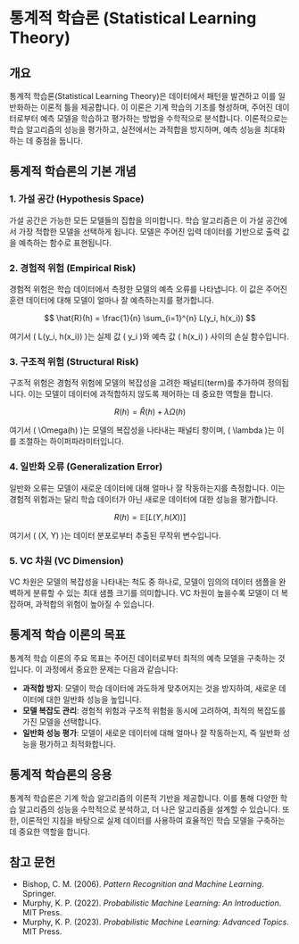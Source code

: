 # 통계적 학습론 (Statistical Learning Theory)

## 개요

통계적 학습론(Statistical Learning Theory)은 데이터에서 패턴을 발견하고 이를 일반화하는 이론적 틀을 제공합니다. 이 이론은 기계 학습의 기초를 형성하며, 주어진 데이터로부터 예측 모델을 학습하고 평가하는 방법을 수학적으로 분석합니다. 이론적으로는 학습 알고리즘의 성능을 평가하고, 실전에서는 과적합을 방지하며, 예측 성능을 최대화하는 데 중점을 둡니다.

## 통계적 학습론의 기본 개념

### 1. 가설 공간 (Hypothesis Space)

가설 공간은 가능한 모든 모델들의 집합을 의미합니다. 학습 알고리즘은 이 가설 공간에서 가장 적합한 모델을 선택하게 됩니다. 모델은 주어진 입력 데이터를 기반으로 출력 값을 예측하는 함수로 표현됩니다.

### 2. 경험적 위험 (Empirical Risk)

경험적 위험은 학습 데이터에서 측정한 모델의 예측 오류를 나타냅니다. 이 값은 주어진 훈련 데이터에 대해 모델이 얼마나 잘 예측하는지를 평가합니다.

$$
\hat{R}(h) = \frac{1}{n} \sum_{i=1}^{n} L(y_i, h(x_i))
$$

여기서 \( L(y_i, h(x_i)) \)는 실제 값 \( y_i \)와 예측 값 \( h(x_i) \) 사이의 손실 함수입니다.

### 3. 구조적 위험 (Structural Risk)

구조적 위험은 경험적 위험에 모델의 복잡성을 고려한 패널티(term)를 추가하여 정의됩니다. 이는 모델이 데이터에 과적합하지 않도록 제어하는 데 중요한 역할을 합니다.

$$
R(h) = \hat{R}(h) + \lambda \Omega(h)
$$

여기서 \( \Omega(h) \)는 모델의 복잡성을 나타내는 패널티 항이며, \( \lambda \)는 이를 조절하는 하이퍼파라미터입니다.

### 4. 일반화 오류 (Generalization Error)

일반화 오류는 모델이 새로운 데이터에 대해 얼마나 잘 작동하는지를 측정합니다. 이는 경험적 위험과는 달리 학습 데이터가 아닌 새로운 데이터에 대한 성능을 평가합니다.

$$
R(h) = \mathbb{E}[L(Y, h(X))]
$$

여기서 \( (X, Y) \)는 데이터 분포로부터 추출된 무작위 변수입니다.

### 5. VC 차원 (VC Dimension)

VC 차원은 모델의 복잡성을 나타내는 척도 중 하나로, 모델이 임의의 데이터 샘플을 완벽하게 분류할 수 있는 최대 샘플 크기를 의미합니다. VC 차원이 높을수록 모델이 더 복잡하며, 과적합의 위험이 높아질 수 있습니다.

## 통계적 학습 이론의 목표

통계적 학습 이론의 주요 목표는 주어진 데이터로부터 최적의 예측 모델을 구축하는 것입니다. 이 과정에서 중요한 문제는 다음과 같습니다:

- **과적합 방지**: 모델이 학습 데이터에 과도하게 맞추어지는 것을 방지하여, 새로운 데이터에 대한 일반화 성능을 높입니다.
- **모델 복잡도 관리**: 경험적 위험과 구조적 위험을 동시에 고려하여, 최적의 복잡도를 가진 모델을 선택합니다.
- **일반화 성능 평가**: 모델이 새로운 데이터에 대해 얼마나 잘 작동하는지, 즉 일반화 성능을 평가하고 최적화합니다.

## 통계적 학습론의 응용

통계적 학습론은 기계 학습 알고리즘의 이론적 기반을 제공합니다. 이를 통해 다양한 학습 알고리즘의 성능을 수학적으로 분석하고, 더 나은 알고리즘을 설계할 수 있습니다. 또한, 이론적인 지침을 바탕으로 실제 데이터를 사용하여 효율적인 학습 모델을 구축하는 데 중요한 역할을 합니다.

## 참고 문헌

- Bishop, C. M. (2006). *Pattern Recognition and Machine Learning*. Springer.
- Murphy, K. P. (2022). *Probabilistic Machine Learning: An Introduction*. MIT Press.
- Murphy, K. P. (2023). *Probabilistic Machine Learning: Advanced Topics*. MIT Press.
